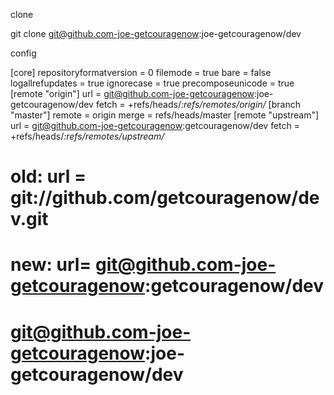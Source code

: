 
clone

git clone git@github.com-joe-getcouragenow:joe-getcouragenow/dev



config


[core]
	repositoryformatversion = 0
	filemode = true
	bare = false
	logallrefupdates = true
	ignorecase = true
	precomposeunicode = true
[remote "origin"]
	url = git@github.com-joe-getcouragenow:joe-getcouragenow/dev
	fetch = +refs/heads/*:refs/remotes/origin/*
[branch "master"]
	remote = origin
	merge = refs/heads/master
[remote "upstream"]
	url = git@github.com-joe-getcouragenow:getcouragenow/dev
	fetch = +refs/heads/*:refs/remotes/upstream/*

# old: url = git://github.com/getcouragenow/dev.git
# new: url= git@github.com-joe-getcouragenow:getcouragenow/dev

# git@github.com-joe-getcouragenow:joe-getcouragenow/dev
